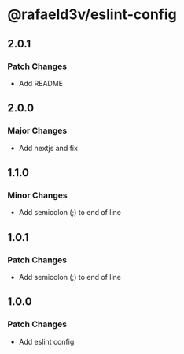 # @rafaeld3v/eslint-config

## 2.0.1

### Patch Changes

- Add README

## 2.0.0

### Major Changes

- Add nextjs and fix

## 1.1.0

### Minor Changes

- Add semicolon (;) to end of line

## 1.0.1

### Patch Changes

- Add semicolon (;) to end of line

## 1.0.0

### Patch Changes

- Add eslint config
